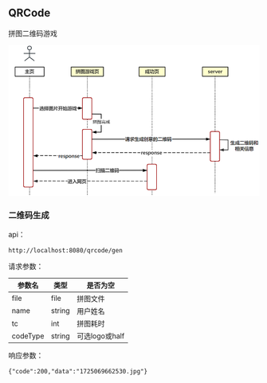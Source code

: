 ## QRCode

拼图二维码游戏

![main.png](img%2Fmain.png)

### 二维码生成

api：

```shell
http://localhost:8080/qrcode/gen
```

请求参数：

|   参数名   |    类型  |   是否为空   |
| ---- | ---- | ---- |
|   file   |   file   |   拼图文件   |
|   name   |   string   |  用户姓名    |
|   tc   |   int   |   拼图耗时   |
|   codeType   |  string    |  可选logo或half    |

响应参数：

```shell
{"code":200,"data":"1725069662530.jpg"}
```